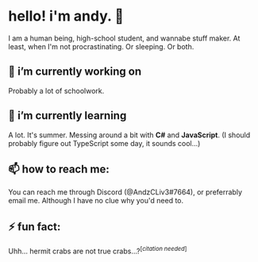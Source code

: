 # hello! i'm andy. 👋
I am a human being, high-school student, and wannabe stuff maker. At least, when I'm not procrastinating. Or sleeping. Or both.

## 🔭 i’m currently working on
Probably a lot of schoolwork. 
## 🌱 i’m currently learning
A lot. It's summer. Messing around a bit with **C#** and **JavaScript**. (I should probably figure out TypeScript some day, it sounds cool...)

## 📫 how to reach me:
You can reach me through Discord (@AndzCLiv3#7664), or preferrably email me. Although I have no clue why you'd need to.

## ⚡ fun fact:
Uhh... hermit crabs are not true crabs...?<sup>[_citation needed_]</sup>
